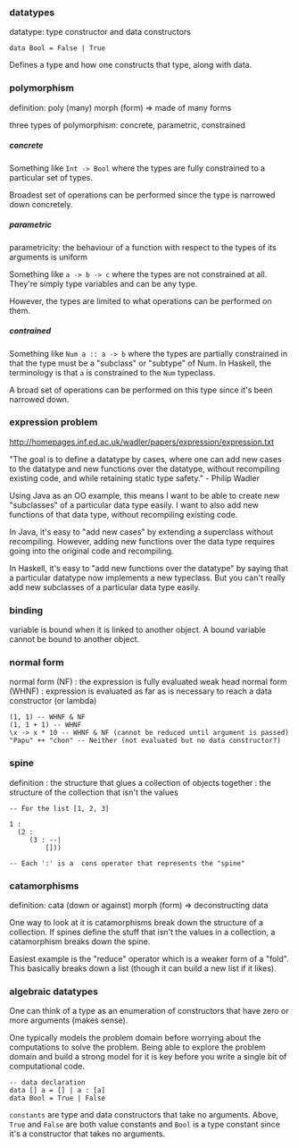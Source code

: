### datatypes

datatype: type constructor and data constructors

```
data Bool = False | True
```

Defines a type and how one constructs that type, along with data.

### polymorphism

definition: poly (many) morph (form) => made of many forms

three types of polymorphism: concrete, parametric, constrained

##### concrete

Something like `Int -> Bool` where the types are fully constrained to a
particular set of types.

Broadest set of operations can be performed since the type is narrowed down
concretely.

##### parametric

parametricity: the behaviour of a function with respect to the types of its
arguments is uniform

Something like `a -> b -> c` where the types are not constrained at all.
They're simply type variables and can be any type.

However, the types are limited to what operations can be performed on them.

##### contrained

Something like `Num a :: a -> b` where the types are partially constrained in
that the type must be a "subclass" or "subtype" of Num. In Haskell, the
terminology  is that `a` is constrained to the `Num` typeclass.

A broad set of operations can be performed on this type since it's been
narrowed down.

### expression problem

http://homepages.inf.ed.ac.uk/wadler/papers/expression/expression.txt

"The goal is to define a datatype by cases, where one can add new cases to the
datatype and new functions over the datatype, without recompiling existing
code, and while retaining static type safety." - Philip Wadler

Using Java as an OO example, this means I want to be able to create new
"subclasses" of a particular data type easily. I want to also add new functions
of that data type, without recompiling existing code.

In Java, it's easy to "add new cases" by extending a superclass without
recompiling.  However, adding new functions over the data type requires going
into the original code and recompiling.

In Haskell, it's easy to "add new functions over the datatype" by saying that a
particular datatype now implements a new typeclass. But you can't really add
new subclasses of a particular data type easily.

### binding

variable is bound when it is linked to another object. A bound variable cannot
be bound to another object.

### normal form

normal form (NF)
: the expression is fully evaluated
weak head normal form (WHNF)
: expression is evaluated as far as is necessary to reach
  a data constructor (or lambda)

```
(1, 1) -- WHNF & NF
(1, 1 + 1) -- WHNF
\x -> x * 10 -- WHNF & NF (cannot be reduced until argument is passed)
"Papu" ++ "chon" -- Neither (not evaluated but no data constructor?)
```

### spine

definition
: the structure that glues a collection of objects together
: the structure of the collection that isn't the values

```
-- For the list [1, 2, 3]

1 :
  (2 :
     (3 : --|
         []))

-- Each ':' is a  cons operator that represents the "spine"
```

### catamorphisms

definition: cata (down or against) morph (form) => deconstructing data

One way to look at it is catamorphisms break down the structure of a
collection. If spines define the stuff that isn't the values in a collection, a
catamorphism breaks down the spine.

Easiest example is the "reduce" operator which is a weaker form of a "fold".
This basically breaks down a list (though it can build a new list if it likes).

### algebraic datatypes

One can think of a type as an enumeration of constructors that have zero or
more arguments (makes sense).

One typically models the problem domain before worrying about the computations
to solve the problem. Being able to explore the problem domain and build a
strong model for it is key before you write a single bit of computational code.

```
-- data declaration
data [] a = [] | a : [a]
data Bool = True | False
```

`constants` are type and data constructors that take no arguments. Above,
`True` and `False` are both value constants and `Bool` is a type constant since
it's a constructor that takes no arguments.
